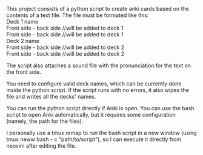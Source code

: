This project consists of a python script to create anki cards based on the contents of a text file. The file must be formated like this:<br>
Deck 1 name<br>
Front side - back side //will be added to deck 1<br>
Front side - back side //will be added to deck 1<br>
Deck 2 name<br>
Front side - back side //will be added to deck 2<br>
Front side - back side //will be added to deck 2<br>

The script also attaches a sound file with the pronunciation for the text on the front side.

You need to configure valid deck names, which can be currently done inside the python script. If the script runs with no errors, it also wipes the file and writes all the decks' names.

You can run the python script directly if Anki is open. You can use the bash script to open Anki automatically, but it requires some configuration (namely, the path for the files).

I personally use a tmux remap to run the bash script in a new window (using tmux neww bash - c "path/to/script"), so I can execute it directly from neovim after editing the file.
